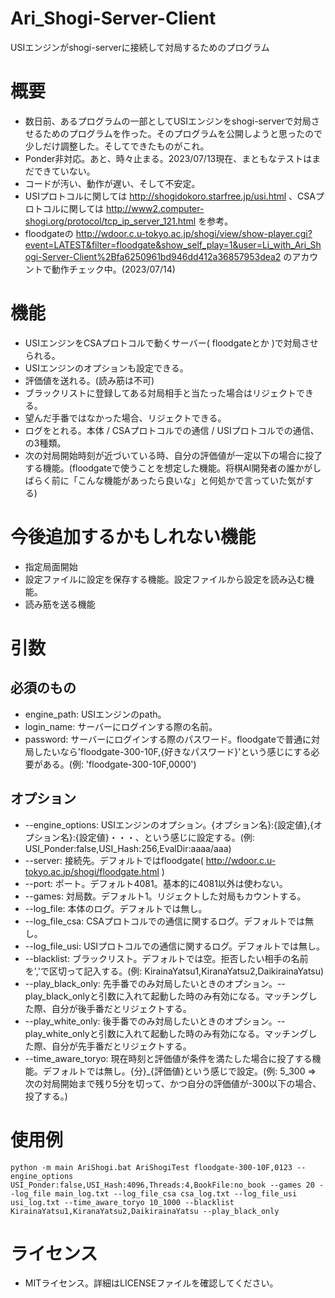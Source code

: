 # Ari_Shogi-Server-Client
USIエンジンがshogi-serverに接続して対局するためのプログラム

# 概要
- 数日前、あるプログラムの一部としてUSIエンジンをshogi-serverで対局させるためのプログラムを作った。そのプログラムを公開しようと思ったので少しだけ調整した。そしてできたものがこれ。
- Ponder非対応。あと、時々止まる。2023/07/13現在、まともなテストはまだできていない。
- コードが汚い、動作が遅い、そして不安定。
- USIプロトコルに関しては http://shogidokoro.starfree.jp/usi.html 、CSAプロトコルに関しては http://www2.computer-shogi.org/protocol/tcp_ip_server_121.html を参考。
- floodgateの http://wdoor.c.u-tokyo.ac.jp/shogi/view/show-player.cgi?event=LATEST&filter=floodgate&show_self_play=1&user=Li_with_Ari_Shogi-Server-Client%2Bfa6250961bd946dd412a36857953dea2 のアカウントで動作チェック中。(2023/07/14)

# 機能
- USIエンジンをCSAプロトコルで動くサーバー( floodgateとか )で対局させられる。
- USIエンジンのオプションも設定できる。
- 評価値を送れる。(読み筋は不可)
- ブラックリストに登録してある対局相手と当たった場合はリジェクトできる。
- 望んだ手番ではなかった場合、リジェクトできる。
- ログをとれる。本体 / CSAプロトコルでの通信 / USIプロトコルでの通信、の3種類。
- 次の対局開始時刻が近づいている時、自分の評価値が一定以下の場合に投了する機能。(floodgateで使うことを想定した機能。将棋AI開発者の誰かがしばらく前に「こんな機能があったら良いな」と何処かで言っていた気がする)

# 今後追加するかもしれない機能
- 指定局面開始
- 設定ファイルに設定を保存する機能。設定ファイルから設定を読み込む機能。
- 読み筋を送る機能

# 引数
## 必須のもの
- engine_path: USIエンジンのpath。
- login_name: サーバーにログインする際の名前。
- password: サーバーにログインする際のパスワード。floodgateで普通に対局したいなら'floodgate-300-10F,{好きなパスワード}'という感じにする必要がある。(例: 'floodgate-300-10F,0000')

## オプション
- --engine_options: USIエンジンのオプション。{オプション名}:{設定値},{オプション名}:{設定値}・・・、という感じに設定する。(例: USI_Ponder:false,USI_Hash:256,EvalDir:aaaa/aaa)
- --server: 接続先。デフォルトではfloodgate( http://wdoor.c.u-tokyo.ac.jp/shogi/floodgate.html )
- --port: ポート。デフォルト4081。基本的に4081以外は使わない。
- --games: 対局数。デフォルト1。リジェクトした対局もカウントする。
- --log_file: 本体のログ。デフォルトでは無し。
- --log_file_csa: CSAプロトコルでの通信に関するログ。デフォルトでは無し。
- --log_file_usi: USIプロトコルでの通信に関するログ。デフォルトでは無し。
- --blacklist: ブラックリスト。デフォルトでは空。拒否したい相手の名前を','で区切って記入する。(例: KirainaYatsu1,KiranaYatsu2,DaikirainaYatsu)
- --play_black_only: 先手番でのみ対局したいときのオプション。--play_black_onlyと引数に入れて起動した時のみ有効になる。マッチングした際、自分が後手番だとリジェクトする。
- --play_white_only: 後手番でのみ対局したいときのオプション。--play_white_onlyと引数に入れて起動した時のみ有効になる。マッチングした際、自分が先手番だとリジェクトする。
- --time_aware_toryo: 現在時刻と評価値が条件を満たした場合に投了する機能。デフォルトでは無し。{分}_{評価値}という感じで設定。(例: 5_300 => 次の対局開始まで残り5分を切って、かつ自分の評価値が-300以下の場合、投了する。)

# 使用例
```
python -m main AriShogi.bat AriShogiTest floodgate-300-10F,0123 --engine_options USI_Ponder:false,USI_Hash:4096,Threads:4,BookFile:no_book --games 20 --log_file main_log.txt --log_file_csa csa_log.txt --log_file_usi usi_log.txt --time_aware_toryo 10_1000 --blacklist KirainaYatsu1,KiranaYatsu2,DaikirainaYatsu --play_black_only
```

# ライセンス
- MITライセンス。詳細はLICENSEファイルを確認してください。
